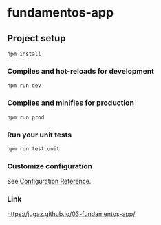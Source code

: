 # fundamentos-app

## Project setup
```
npm install
```

### Compiles and hot-reloads for development
```
npm run dev
```

### Compiles and minifies for production
```
npm run prod
```

### Run your unit tests
```
npm run test:unit
```

### Customize configuration
See [Configuration Reference](https://cli.vuejs.org/config/).

### Link
https://jugaz.github.io/03-fundamentos-app/

